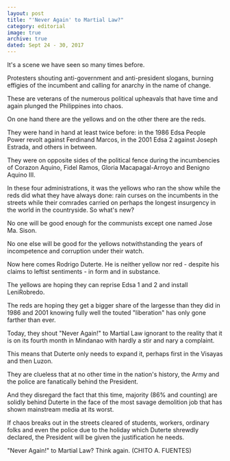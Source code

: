 ```yaml
---
layout: post
title: "'Never Again' to Martial Law?"
category: editorial
image: true
archive: true
dated: Sept 24 - 30, 2017
---
```


It's a scene we have seen so many times before.

Protesters shouting anti-government and anti-president slogans, burning effigies of the incumbent and calling for anarchy in the name of change.

These are veterans of the numerous political upheavals that have time and again plunged the Philippines into chaos.

On one hand there are the yellows and on the other there are the reds.

They were hand in hand at least twice before: in the 1986 Edsa People Power revolt against Ferdinand Marcos, in the 2001 Edsa 2 against Joseph Estrada, and others in between.

They were on opposite sides of the political fence during the incumbencies of Corazon Aquino, Fidel Ramos, Gloria Macapagal-Arroyo and Benigno Aquino III. 

In these four administrations, it was the yellows who ran the show while the reds did what they have always done: rain curses on the incumbents in the streets while their comrades carried on perhaps the longest insurgency in the world in the countryside.
So what's new?

No one will be good enough for the communists except one named Jose Ma. Sison.

No one else will be good for the yellows notwithstanding the years of incompetence and corruption under their watch.

Now here comes Rodrigo Duterte. He is neither yellow nor red - despite his claims to leftist sentiments - in form and in substance.

The yellows are hoping they can reprise Edsa 1 and 2 and install LeniRobredo.

The reds are hoping they get a bigger share of the largesse than they did in 1986 and 2001 knowing fully well the touted "liberation" has only gone farther than ever.

Today, they shout "Never Again!" to Martial Law ignorant to the reality that it is on its fourth month in Mindanao with hardly a stir and nary a complaint.

This means that Duterte only needs to expand it, perhaps first in the Visayas and then Luzon.

They are clueless that at no other time in the nation's history, the Army and the police are fanatically behind the President.

And they disregard the fact that this time, majority (86% and counting) are solidly behind Duterte in the face of the most savage demolition job that has shown mainstream media at its worst.

If chaos breaks out in the streets cleared of students, workers, ordinary folks and even the police due to the holiday which Duterte shrewdly declared, the President will be given the justification he needs. 

"Never Again!" to Martial Law? Think again. (CHITO A. FUENTES)

